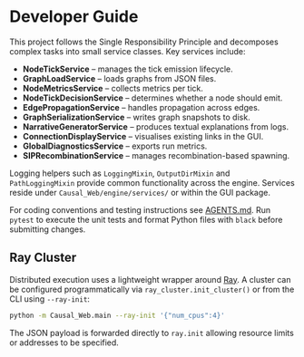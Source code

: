 # Developer Guide

This project follows the Single Responsibility Principle and decomposes complex tasks into small service classes. Key services include:

- **NodeTickService** – manages the tick emission lifecycle.
- **GraphLoadService** – loads graphs from JSON files.
- **NodeMetricsService** – collects metrics per tick.
- **NodeTickDecisionService** – determines whether a node should emit.
- **EdgePropagationService** – handles propagation across edges.
- **GraphSerializationService** – writes graph snapshots to disk.
- **NarrativeGeneratorService** – produces textual explanations from logs.
- **ConnectionDisplayService** – visualises existing links in the GUI.
- **GlobalDiagnosticsService** – exports run metrics.
- **SIPRecombinationService** – manages recombination-based spawning.

Logging helpers such as `LoggingMixin`, `OutputDirMixin` and `PathLoggingMixin` provide common functionality across the engine. Services reside under `Causal_Web/engine/services/` or within the GUI package.

For coding conventions and testing instructions see [AGENTS.md](../AGENTS.md). Run `pytest` to execute the unit tests and format Python files with `black` before submitting changes.

## Ray Cluster

Distributed execution uses a lightweight wrapper around [Ray](https://www.ray.io). A cluster can be configured programmatically via `ray_cluster.init_cluster()` or from the CLI using `--ray-init`:

```bash
python -m Causal_Web.main --ray-init '{"num_cpus":4}'
```

The JSON payload is forwarded directly to `ray.init` allowing resource limits or addresses to be specified.
